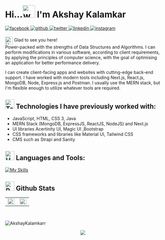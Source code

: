 # Hi...<img src="https://user-images.githubusercontent.com/72663882/171687151-bb31c996-c9d2-49c8-b593-734946893b23.gif" alt="waving hand gif" aria-hidden="true" width="40" /> I'm Akshay Kalamkar    
  

<a href="https://www.facebook.com/AkshayKalamkar" target="_blank">
<img src=https://img.shields.io/badge/facebook-%232E87FB.svg?&style=for-the-badge&logo=facebook&logoColor=white alt=facebook style="margin-bottom: 5px;" />
</a>
<a href="https://github.com/akshaykalamkarr" target="_blank">
<img src=https://img.shields.io/badge/github-%2324292e.svg?&style=for-the-badge&logo=github&logoColor=white alt=github style="margin-bottom: 5px;" />
</a>
<a href="https://twitter.com/akshaykalamkar" target="_blank">
<img src=https://img.shields.io/badge/twitter-%2300acee.svg?&style=for-the-badge&logo=twitter&logoColor=white alt=twitter style="margin-bottom: 5px;" />
</a>
<a href="https://linkedin.com/in/AkshayKalamkar" target="_blank">
<img src=https://img.shields.io/badge/linkedin-%231E77B5.svg?&style=for-the-badge&logo=linkedin&logoColor=white alt=linkedin style="margin-bottom: 5px;" />
</a>
<a href="https://instagram.com/im_lakshay30" target="_blank">
<img src=https://img.shields.io/badge/instagram-%23000000.svg?&style=for-the-badge&logo=instagram&logoColor=white alt=instagram style="margin-bottom: 5px;" />
</a>  
  
 <img src="https://raw.githubusercontent.com/Tarikul-Islam-Anik/Animated-Fluent-Emojis/master/Emojis/Hand%20gestures/Handshake.png" alt="Handshake" width="25" height="25" align="center" />  Glad to see you here!  
Power-packed with the strengths of Data Structures and Algorithms. I can perform modifications in various software, according to client requirements, by applying the principles of computer science, with the goal of optimising an application for better performance delivery.

I can create client-facing apps and websites with cutting-edge back-end support. I have worked with modern tools including Next.js, React.js, MongoDB, Node, Express.js and Postman. I usually use the MERN stack, but I'm flexible enough to utilize whatever tools are required.

## <img src="https://raw.githubusercontent.com/Tarikul-Islam-Anik/Animated-Fluent-Emojis/master/Emojis/People/Technologist.png" alt="Technologist" width="30" height="30" />  Technologies I have previously worked with:

- JavaScript, HTML, CSS 3, Java
- MERN Stack (MongoDB, ExpressJS, ReactJS, NodeJS) and Next.js
- UI libraries Acertinity UI, Magic UI ,Bootstrap
- CSS frameworks and libraries like Material UI, Tailwind CSS
- CMS such as Strapi and Sanity

## <img src="https://raw.githubusercontent.com/Tarikul-Islam-Anik/Animated-Fluent-Emojis/master/Emojis/Objects/Hammer%20and%20Wrench.png" alt="Hammer and Wrench" width="30" height="30" /> **Languages and Tools:**  
[![My Skills](https://skillicons.dev/icons?i=html,css,tailwind,js,react,vite,ts,next,expressjs,nodejs,mongodb,md,git,github,vscode,postman)](#)



## <img src="https://raw.githubusercontent.com/Tarikul-Islam-Anik/Animated-Fluent-Emojis/master/Emojis/Travel%20and%20places/Rocket.png" alt="Rocket" width="30" height="30" /> Github Stats 
<table><tr><td valign="top" width="50%">

<img src="https://github-readme-stats.vercel.app/api?username=AkshayKalamkarr&show_icons=true&count_private=true&hide_border=true" align="left" style="width: 100%" />

</td><td valign="top" width="50%">

<img src="https://github-readme-stats.vercel.app/api/top-langs/?username=AkshayKalamkarr&hide_border=true&layout=compact&langs_count=6" align="left" style="width: 100%" />

</td></tr></table>  

<br/>  

<!-- <p align="center"> <img alt="Activity" src="https://activity-graph.herokuapp.com/graph?username=prathmeshsadake&theme=react-dark" /> </p> -->

<p><img align="center" src="https://github-readme-streak-stats.herokuapp.com/?user=AkshayKalamkarr" alt="AkshayKalamkarr" /></p>
<p align="center">
     <img src="https://capsule-render.vercel.app/api?type=waving&color=gradient&height=100&section=footer"/>
</p>
